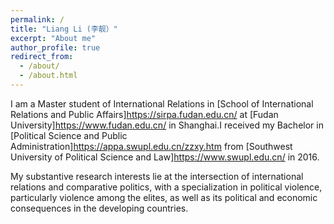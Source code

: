 ```yaml
---
permalink: /
title: "Liang Li (李靓）"
excerpt: "About me"
author_profile: true
redirect_from: 
  - /about/
  - /about.html
---
```


I am a Master student of International Relations in [School of International Relations and Public Affairs]<https://sirpa.fudan.edu.cn/> at [Fudan University]<https://www.fudan.edu.cn/> in Shanghai.I received my Bachelor in [Political Science and Public Administration]<https://appa.swupl.edu.cn/zzxy.htm> from [Southwest University of Political Science and Law]<https://www.swupl.edu.cn/>  in 2016.

My substantive research interests lie at the intersection of international relations and comparative politics, with a specialization in political violence, particularly violence among the elites, as well as its political and economic consequences in the developing countries.
